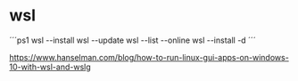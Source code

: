 # wsl

´´´ps1
wsl --install
wsl --update
wsl --list --online
wsl --install -d <DistroName>
´´´
  
https://www.hanselman.com/blog/how-to-run-linux-gui-apps-on-windows-10-with-wsl-and-wslg
  

